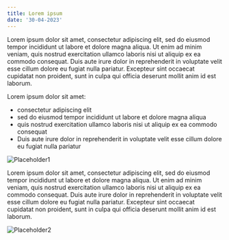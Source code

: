 ```yaml
---
title: Lorem ipsum
date: '30-04-2023'
---
```


Lorem ipsum dolor sit amet, consectetur adipiscing elit, sed do eiusmod tempor incididunt ut labore et dolore magna aliqua. Ut enim ad minim veniam, quis nostrud exercitation ullamco laboris nisi ut aliquip ex ea commodo consequat. Duis aute irure dolor in reprehenderit in voluptate velit esse cillum dolore eu fugiat nulla pariatur. Excepteur sint occaecat cupidatat non proident, sunt in culpa qui officia deserunt mollit anim id est laborum.

Lorem ipsum dolor sit amet:

- consectetur adipiscing elit
- sed do eiusmod tempor incididunt ut labore et dolore magna aliqua
- quis nostrud exercitation ullamco laboris nisi ut aliquip ex ea commodo consequat
- Duis aute irure dolor in reprehenderit in voluptate velit esse cillum dolore eu fugiat nulla pariatur

![Placeholder1](https://via.placeholder.com/300x300)

Lorem ipsum dolor sit amet, consectetur adipiscing elit, sed do eiusmod tempor incididunt ut labore et dolore magna aliqua. Ut enim ad minim veniam, quis nostrud exercitation ullamco laboris nisi ut aliquip ex ea commodo consequat. Duis aute irure dolor in reprehenderit in voluptate velit esse cillum dolore eu fugiat nulla pariatur. Excepteur sint occaecat cupidatat non proident, sunt in culpa qui officia deserunt mollit anim id est laborum.

![Placeholder2](https://via.placeholder.com/300x300)